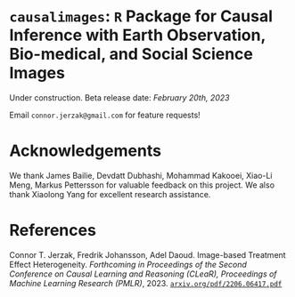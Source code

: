 # `causalimages`: `R` Package for Causal Inference with Earth Observation, Bio-medical, and Social Science Images 

Under construction. Beta release date: *February 20th, 2023*

Email `connor.jerzak@gmail.com` for feature requests!

# Acknowledgements
We thank James Bailie,  Devdatt Dubhashi, Mohammad Kakooei, Xiao-Li Meng, Markus Pettersson for valuable feedback on this project. We also thank Xiaolong Yang for excellent research assistance.

# References
Connor T. Jerzak, Fredrik Johansson, Adel Daoud. Image-based Treatment Effect Heterogeneity. *Forthcoming in Proceedings of the Second Conference on Causal Learning and Reasoning (CLeaR), Proceedings of Machine Learning Research (PMLR)*, 2023. [`arxiv.org/pdf/2206.06417.pdf`](https://arxiv.org/pdf/2206.06417.pdf)

